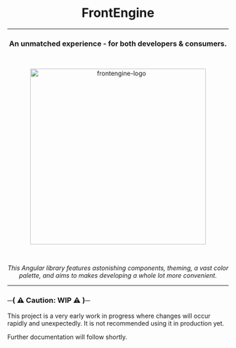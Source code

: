 <h1 align="center">FrontEngine</h1>

___

<h3 align="center">An unmatched experience - for both developers & consumers.</h3>

<br>

<p align="center">
    <img src="https://i.imgur.com/FpDejc7.png" alt="frontengine-logo" width="400px"/>
</p>

<br>

<p align="center">
    <i>This Angular library features astonishing components, theming, a vast color palette, and aims to makes developing a whole lot more convenient.</i>
</p>

___

### ─( ⚠️ Caution: WIP ⚠️ )─

This project is a very early work in progress where changes will occur rapidly and unexpectedly.
It is not recommended using it in production yet.

Further documentation will follow shortly.